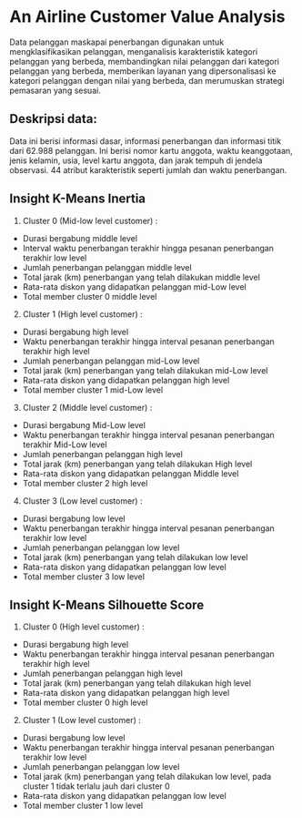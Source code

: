 # An Airline Customer Value Analysis
Data pelanggan maskapai penerbangan digunakan untuk mengklasifikasikan pelanggan, menganalisis karakteristik kategori pelanggan yang berbeda, membandingkan nilai pelanggan dari kategori pelanggan yang berbeda, memberikan layanan yang dipersonalisasi ke kategori pelanggan dengan nilai yang berbeda, dan merumuskan strategi pemasaran yang sesuai.

## Deskripsi data:
Data ini berisi informasi dasar, informasi penerbangan dan informasi titik dari 62.988 pelanggan. Ini berisi nomor kartu anggota, waktu keanggotaan, jenis kelamin, usia, level kartu anggota, dan jarak tempuh di jendela observasi. 44 atribut karakteristik seperti jumlah dan waktu penerbangan.

## Insight K-Means Inertia
1. Cluster 0 (Mid-low level customer) :
- Durasi bergabung middle level
- Interval waktu penerbangan terakhir hingga pesanan penerbangan terakhir low level
- Jumlah penerbangan pelanggan middle level
- Total jarak (km) penerbangan yang telah dilakukan middle level
- Rata-rata diskon yang didapatkan pelanggan mid-Low level
- Total member cluster 0 middle level
2. Cluster 1 (High level customer) :
- Durasi bergabung high level
- Waktu penerbangan terakhir hingga interval pesanan penerbangan terakhir high level
- Jumlah penerbangan pelanggan mid-Low level
- Total jarak (km) penerbangan yang telah dilakukan mid-Low level
- Rata-rata diskon yang didapatkan pelanggan high level
- Total member cluster 1 mid-Low level
3. Cluster 2 (Middle level customer) :
- Durasi bergabung Mid-Low level
- Waktu penerbangan terakhir hingga interval pesanan penerbangan terakhir Mid-Low level
- Jumlah penerbangan pelanggan high level
- Total jarak (km) penerbangan yang telah dilakukan High level
- Rata-rata diskon yang didapatkan pelanggan Middle level
- Total member cluster 2 high level
4. Cluster 3 (Low level customer) :
- Durasi bergabung low level
- Waktu penerbangan terakhir hingga interval pesanan penerbangan terakhir low level
- Jumlah penerbangan pelanggan low level
- Total jarak (km) penerbangan yang telah dilakukan low level
- Rata-rata diskon yang didapatkan pelanggan low level
- Total member cluster 3 low level

## Insight K-Means Silhouette Score
1. Cluster 0 (High level customer) :
- Durasi bergabung high level
- Waktu penerbangan terakhir hingga interval pesanan penerbangan terakhir high level
- Jumlah penerbangan pelanggan high level
- Total jarak (km) penerbangan yang telah dilakukan high level
- Rata-rata diskon yang didapatkan pelanggan high level
- Total member cluster 0 high level
2. Cluster 1 (Low level customer) :
- Durasi bergabung low level
- Waktu penerbangan terakhir hingga interval pesanan penerbangan terakhir low level
- Jumlah penerbangan pelanggan low level
- Total jarak (km) penerbangan yang telah dilakukan low level, pada cluster 1 tidak terlalu jauh dari cluster 0
- Rata-rata diskon yang didapatkan pelanggan low level
- Total member cluster 1 low level
